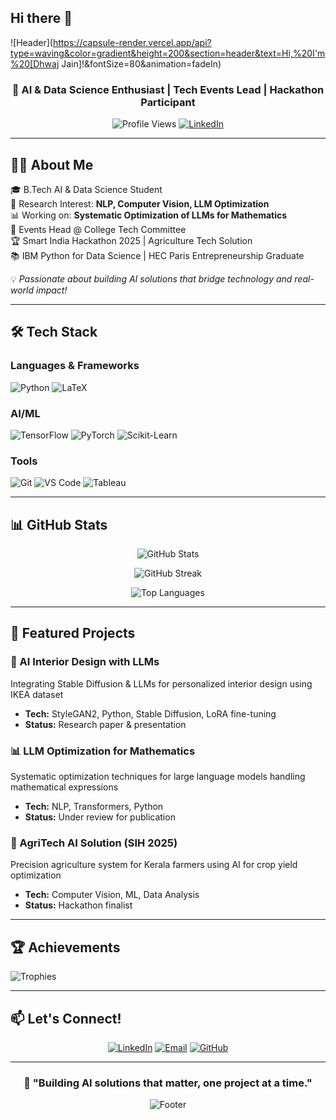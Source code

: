 ## Hi there 👋

<!--
**Dhwaj-054/Dhwaj-054** is a ✨ _special_ ✨ repository because its `README.md` (this file) appears on your GitHub profile.

Here are some ideas to get you started:

- 🔭 I’m currently working on ...
- 🌱 I’m currently learning ...
- 👯 I’m looking to collaborate on ...
- 🤔 I’m looking for help with ...
- 💬 Ask me about ...
- 📫 How to reach me: ...
- 😄 Pronouns: ...
- ⚡ Fun fact: ...
-->



![Header](https://capsule-render.vercel.app/api?type=waving&color=gradient&height=200&section=header&text=Hi,%20I'm%20[Dhwaj Jain]!&fontSize=80&animation=fadeIn)

<div align="center">
  
### 🚀 AI & Data Science Enthusiast | Tech Events Lead | Hackathon Participant

![Profile Views](https://komarev.com/ghpvc/?username=YourUsername&color=brightgreen)
[![LinkedIn](https://img.shields.io/badge/-LinkedIn-blue?style=flat&logo=Linkedin&logoColor=white)](https://www.linkedin.com/in/dhwaj-jain-780264323/)

</div>

---

## 👨‍💻 About Me

🎓 B.Tech AI & Data Science Student  
🔬 Research Interest: **NLP, Computer Vision, LLM Optimization**  
📊 Working on: **Systematic Optimization of LLMs for Mathematics**  
🎯 Events Head @ College Tech Committee  
🏆 Smart India Hackathon 2025 | Agriculture Tech Solution  
📚 IBM Python for Data Science | HEC Paris Entrepreneurship Graduate  

💡 *Passionate about building AI solutions that bridge technology and real-world impact!*

---

## 🛠️ Tech Stack

### Languages & Frameworks
![Python](https://img.shields.io/badge/Python-3776AB?style=for-the-badge&logo=python&logoColor=white)
![LaTeX](https://img.shields.io/badge/LaTeX-008080?style=for-the-badge&logo=latex&logoColor=white)

### AI/ML
![TensorFlow](https://img.shields.io/badge/TensorFlow-FF6F00?style=for-the-badge&logo=tensorflow&logoColor=white)
![PyTorch](https://img.shields.io/badge/PyTorch-EE4C2C?style=for-the-badge&logo=pytorch&logoColor=white)
![Scikit-Learn](https://img.shields.io/badge/scikit--learn-F7931E?style=for-the-badge&logo=scikit-learn&logoColor=white)

### Tools
![Git](https://img.shields.io/badge/Git-F05032?style=for-the-badge&logo=git&logoColor=white)
![VS Code](https://img.shields.io/badge/VS_Code-007ACC?style=for-the-badge&logo=visual-studio-code&logoColor=white)
![Tableau](https://img.shields.io/badge/Tableau-E97627?style=for-the-badge&logo=tableau&logoColor=white)

---

## 📊 GitHub Stats

<div align="center">
  
![GitHub Stats](https://github-readme-stats.vercel.app/api?username=YourUsername&show_icons=true&theme=tokyonight&hide_border=true)

![GitHub Streak](https://github-readme-streak-stats.herokuapp.com/?user=YourUsername&theme=tokyonight&hide_border=true)

![Top Languages](https://github-readme-stats.vercel.app/api/top-langs/?username=YourUsername&layout=compact&theme=tokyonight&hide_border=true)

</div>

---

## 🚀 Featured Projects

### 🎨 AI Interior Design with LLMs
Integrating Stable Diffusion & LLMs for personalized interior design using IKEA dataset
- **Tech:** StyleGAN2, Python, Stable Diffusion, LoRA fine-tuning
- **Status:** Research paper & presentation

### 📊 LLM Optimization for Mathematics
Systematic optimization techniques for large language models handling mathematical expressions
- **Tech:** NLP, Transformers, Python
- **Status:** Under review for publication

### 🌾 AgriTech AI Solution (SIH 2025)
Precision agriculture system for Kerala farmers using AI for crop yield optimization
- **Tech:** Computer Vision, ML, Data Analysis
- **Status:** Hackathon finalist

---

## 🏆 Achievements

![Trophies](https://github-profile-trophy.vercel.app/?username=YourUsername&theme=onedark&no-frame=true&row=1&column=6)

---

## 📫 Let's Connect!

<div align="center">

[![LinkedIn](https://img.shields.io/badge/LinkedIn-0077B5?style=for-the-badge&logo=linkedin&logoColor=white)](your-linkedin)
[![Email](https://img.shields.io/badge/Email-D14836?style=for-the-badge&logo=gmail&logoColor=white)](mailto:your-email)
[![GitHub](https://img.shields.io/badge/GitHub-100000?style=for-the-badge&logo=github&logoColor=white)](https://github.com/yourusername)

</div>

---

<div align="center">

### 💭 "Building AI solutions that matter, one project at a time."

![Footer](https://capsule-render.vercel.app/api?type=waving&color=gradient&height=100&section=footer)

</div>
